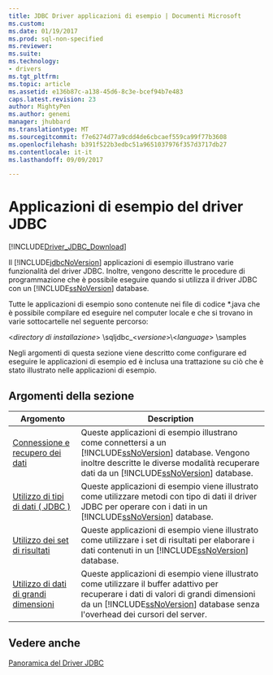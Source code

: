 ```yaml
---
title: JDBC Driver applicazioni di esempio | Documenti Microsoft
ms.custom: 
ms.date: 01/19/2017
ms.prod: sql-non-specified
ms.reviewer: 
ms.suite: 
ms.technology:
- drivers
ms.tgt_pltfrm: 
ms.topic: article
ms.assetid: e136b87c-a138-45d6-8c3e-bcef94b7e483
caps.latest.revision: 23
author: MightyPen
ms.author: genemi
manager: jhubbard
ms.translationtype: MT
ms.sourcegitcommit: f7e6274d77a9cdd4de6cbcaef559ca99f77b3608
ms.openlocfilehash: b391f522b3edbc51a9651037976f357d3717db27
ms.contentlocale: it-it
ms.lasthandoff: 09/09/2017

---
```

# <a name="sample-jdbc-driver-applications"></a>Applicazioni di esempio del driver JDBC
[!INCLUDE[Driver_JDBC_Download](../../includes/driver_jdbc_download.md)]

  Il [!INCLUDE[jdbcNoVersion](../../includes/jdbcnoversion_md.md)] applicazioni di esempio illustrano varie funzionalità del driver JDBC. Inoltre, vengono descritte le procedure di programmazione che è possibile eseguire quando si utilizza il driver JDBC con un [!INCLUDE[ssNoVersion](../../includes/ssnoversion_md.md)] database.  
  
 Tutte le applicazioni di esempio sono contenute nei file di codice *.java che è possibile compilare ed eseguire nel computer locale e che si trovano in varie sottocartelle nel seguente percorso:  
  
 \<*directory di installazione*> \sqljdbc_\<*versione*>\\<*language*> \samples  
  
 Negli argomenti di questa sezione viene descritto come configurare ed eseguire le applicazioni di esempio ed è inclusa una trattazione su ciò che è stato illustrato nelle applicazioni di esempio.  
  
## <a name="in-this-section"></a>Argomenti della sezione  
  
|Argomento|Description|  
|-----------|-----------------|  
|[Connessione e recupero dei dati](../../connect/jdbc/connecting-and-retrieving-data.md)|Queste applicazioni di esempio illustrano come connettersi a un [!INCLUDE[ssNoVersion](../../includes/ssnoversion_md.md)] database. Vengono inoltre descritte le diverse modalità recuperare dati da un [!INCLUDE[ssNoVersion](../../includes/ssnoversion_md.md)] database.|  
|[Utilizzo di tipi di dati &#40; JDBC &#41;](../../connect/jdbc/working-with-data-types-jdbc.md)|Queste applicazioni di esempio viene illustrato come utilizzare metodi con tipo di dati il driver JDBC per operare con i dati in un [!INCLUDE[ssNoVersion](../../includes/ssnoversion_md.md)] database.|  
|[Utilizzo dei set di risultati](../../connect/jdbc/working-with-result-sets.md)|Queste applicazioni di esempio viene illustrato come utilizzare i set di risultati per elaborare i dati contenuti in un [!INCLUDE[ssNoVersion](../../includes/ssnoversion_md.md)] database.|  
|[Utilizzo di dati di grandi dimensioni](../../connect/jdbc/working-with-large-data.md)|Queste applicazioni di esempio viene illustrato come utilizzare il buffer adattivo per recuperare i dati di valori di grandi dimensioni da un [!INCLUDE[ssNoVersion](../../includes/ssnoversion_md.md)] database senza l'overhead dei cursori del server.|  
  
## <a name="see-also"></a>Vedere anche  
 [Panoramica del Driver JDBC](../../connect/jdbc/overview-of-the-jdbc-driver.md)  
  
  
